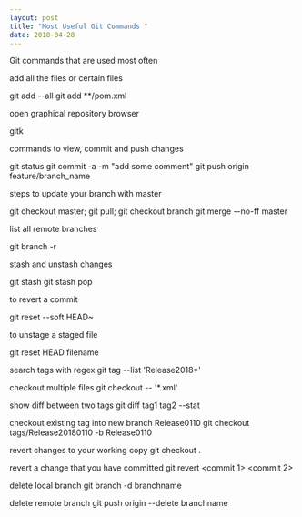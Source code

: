 ```yaml
---
layout: post
title: "Most Useful Git Commands "
date: 2018-04-28
---
```


Git commands that are used most often

add all the files or certain files

git add --all
git add **/pom.xml

open graphical repository browser

gitk

commands to view, commit and push changes

git status 
git commit -a -m "add some comment"
git push origin feature/branch_name

steps to update  your branch with master

git checkout master;
git pull;
git checkout branch
git merge --no-ff master
 
list all remote branches

git branch -r

stash and unstash changes

git stash
git stash pop

to revert a commit

git reset --soft HEAD~

to unstage a staged file

git reset HEAD filename

search tags with regex
git tag --list 'Release2018*'
 
checkout multiple files
git checkout -- '*.xml'

show diff between two tags
git diff tag1 tag2 --stat
 
checkout existing tag into new branch Release0110
git checkout tags/Release20180110 -b Release0110
 
revert changes to your working copy
git checkout .
 
revert a change that you have committed
git revert <commit 1> <commit 2>
 
delete local branch
git branch -d branchname
 
delete remote branch
git push origin --delete branchname

